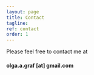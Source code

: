 ```yaml
---
layout: page
title: Contact
tagline: 
ref: contact
order: 1
---
```


Please feel free to contact me at
#### [](#header-4)olga.a.graf [at] gmail.com



<!---
[Go to the Home Page]({{ '/' | absolute_url }})
![image](/assets/images/numbers14.jpg)
<img src="https://render.githubusercontent.com/render/math?math=%5Clarge+%5Cdisplaystyle++%5C%40">
-->
